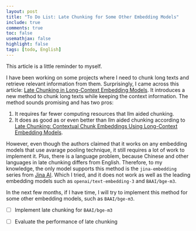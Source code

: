 ```yaml
---
layout: post
title: "To Do List: Late Chunking for Some Other Embedding Models"
include: true
comments: true
toc: false
usemathjax: false
highlight: false
tags: [todo, English]
---
```

This article is a little reminder to myself.

I have been working on some projects where I need to chunk long texts and retrieve relevant information from them. Surprisingly, I came across this article: [Late Chunking in Long-Context Embedding Models](https://jina.ai/news/late-chunking-in-long-context-embedding-models/). It introduces a new method to chunk long texts while keeping the context information. The method sounds promising and has two pros:

1. It requires far fewer computing resources that llm aided chunking.
2. It does as good as or even better than llm aided chunking according to [Late Chunking: Contextual Chunk Embeddings Using Long-Context Embedding Models](https://arxiv.org/abs/2409.04701).

However, even though the authors claimed that it works on any embedding models that use avarage pooling technique, it still requires a lot of work to implement it. Plus, there is a language problem, because Chinese and other languages in late chunking differs from English. Therefore, to my knowledge, the only model supports this method is the `jina-embedding` series from [Jina AI](https://jina.ai/). Which I tried, and it does not work as well as the leading embedding models such as `openai/text-embedding-3` and `BAAI/bge-m3`.

In the next few months, if I have time, I will try to implement this method for some other embedding models, such as `BAAI/bge-m3`.


- [ ] Implement late chunking for `BAAI/bge-m3`
- [ ] Evaluate the performance of late chunking








